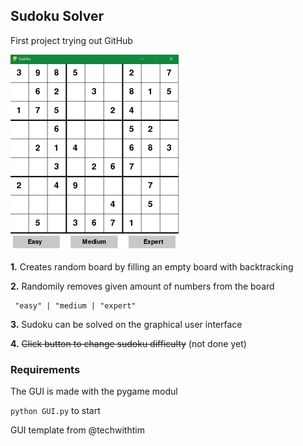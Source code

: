 ## Sudoku Solver

First project trying out GitHub

![picture](sudoku.jpg)

**1.** Creates random board by filling an empty board with backtracking

**2.** Randomily removes given amount of numbers from the board
    
     "easy" | "medium | "expert" 
    
**3.** Sudoku can be solved on the graphical user interface

**4.** ~~Click button to change sudoku difficulty~~ (not done yet)


### Requirements
The GUI is made with the pygame modul

`python GUI.py` to start



GUI template from @techwithtim

